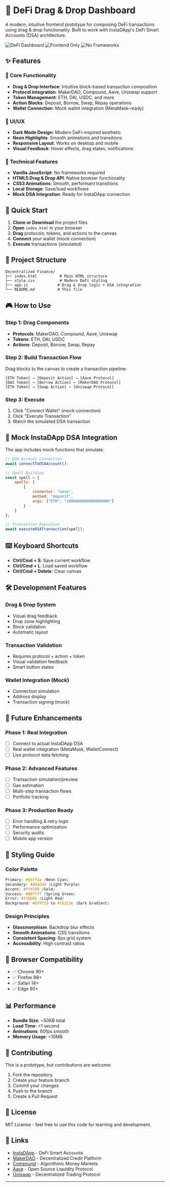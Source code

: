 # 🚀 DeFi Drag & Drop Dashboard

A modern, intuitive frontend prototype for composing DeFi transactions using drag & drop functionality. Built to work with InstaDApp's DeFi Smart Accounts (DSA) architecture.

![DeFi Dashboard](https://img.shields.io/badge/Status-Prototype-orange)
![Frontend Only](https://img.shields.io/badge/Type-Frontend%20Only-blue)
![No Frameworks](https://img.shields.io/badge/Dependencies-None-green)

## ✨ Features

### 🎯 Core Functionality
- **Drag & Drop Interface**: Intuitive block-based transaction composition
- **Protocol Integration**: MakerDAO, Compound, Aave, Uniswap support
- **Token Management**: ETH, DAI, USDC, and more
- **Action Blocks**: Deposit, Borrow, Swap, Repay operations
- **Wallet Connection**: Mock wallet integration (MetaMask-ready)

### 🎨 UI/UX
- **Dark Mode Design**: Modern DeFi-inspired aesthetic
- **Neon Highlights**: Smooth animations and transitions
- **Responsive Layout**: Works on desktop and mobile
- **Visual Feedback**: Hover effects, drag states, notifications

### 🔧 Technical Features
- **Vanilla JavaScript**: No frameworks required
- **HTML5 Drag & Drop API**: Native browser functionality
- **CSS3 Animations**: Smooth, performant transitions
- **Local Storage**: Save/load workflows
- **Mock DSA Integration**: Ready for InstaDApp connection

## 🚦 Quick Start

1. **Clone or Download** the project files
2. **Open** `index.html` in your browser
3. **Drag** protocols, tokens, and actions to the canvas
4. **Connect** your wallet (mock connection)
5. **Execute** transactions (simulated)

## 📁 Project Structure

```
Decentralized Finance/
├── index.html          # Main HTML structure
├── style.css           # Modern DeFi styling
├── app.js             # Drag & drop logic + DSA integration
└── README.md          # This file
```

## 🎮 How to Use

### Step 1: Drag Components
- **Protocols**: MakerDAO, Compound, Aave, Uniswap
- **Tokens**: ETH, DAI, USDC
- **Actions**: Deposit, Borrow, Swap, Repay

### Step 2: Build Transaction Flow
Drag blocks to the canvas to create a transaction pipeline:
```
[ETH Token] → [Deposit Action] → [Aave Protocol]
[DAI Token] → [Borrow Action] → [MakerDAO Protocol]
[ETH Token] → [Swap Action] → [Uniswap Protocol]
```

### Step 3: Execute
1. Click "Connect Wallet" (mock connection)
2. Click "Execute Transaction"
3. Watch the simulated DSA transaction

## 🔮 Mock InstaDApp DSA Integration

The app includes mock functions that simulate:

```javascript
// DSA Account Connection
await connectToDSAAccount();

// Spell Building
const spell = {
    spells: [
        {
            connector: "aave",
            method: "deposit", 
            args: ["ETH", "1000000000000000000"]
        }
    ]
};

// Transaction Execution
await executeDSATransaction(spell);
```

## ⌨️ Keyboard Shortcuts

- **Ctrl/Cmd + S**: Save current workflow
- **Ctrl/Cmd + L**: Load saved workflow  
- **Ctrl/Cmd + Delete**: Clear canvas

## 🛠️ Development Features

### Drag & Drop System
- Visual drag feedback
- Drop zone highlighting
- Block validation
- Automatic layout

### Transaction Validation
- Requires protocol + action + token
- Visual validation feedback
- Smart button states

### Wallet Integration (Mock)
- Connection simulation
- Address display
- Transaction signing (mock)

## 🚀 Future Enhancements

### Phase 1: Real Integration
- [ ] Connect to actual InstaDApp DSA
- [ ] Real wallet integration (MetaMask, WalletConnect)
- [ ] Live protocol data fetching

### Phase 2: Advanced Features
- [ ] Transaction simulation/preview
- [ ] Gas estimation
- [ ] Multi-step transaction flows
- [ ] Portfolio tracking

### Phase 3: Production Ready
- [ ] Error handling & retry logic
- [ ] Performance optimization
- [ ] Security audits
- [ ] Mobile app version

## 🎨 Styling Guide

### Color Palette
```css
Primary: #64ffda (Neon Cyan)
Secondary: #dda0dd (Light Purple)  
Accent: #ffd700 (Gold)
Success: #00ff7f (Spring Green)
Error: #ff6b6b (Light Red)
Background: #0f0f23 to #16213e (Dark Gradient)
```

### Design Principles
- **Glassmorphism**: Backdrop blur effects
- **Smooth Animations**: CSS transitions
- **Consistent Spacing**: 8px grid system
- **Accessibility**: High contrast ratios

## 🔧 Browser Compatibility

- ✅ Chrome 90+
- ✅ Firefox 88+
- ✅ Safari 14+
- ✅ Edge 90+

## 📊 Performance

- **Bundle Size**: ~50KB total
- **Load Time**: <1 second
- **Animations**: 60fps smooth
- **Memory Usage**: <10MB

## 🤝 Contributing

This is a prototype, but contributions are welcome:

1. Fork the repository
2. Create your feature branch
3. Commit your changes
4. Push to the branch
5. Create a Pull Request

## 📄 License

MIT License - feel free to use this code for learning and development.

## 🔗 Links

- [InstaDApp](https://instadapp.io/) - DeFi Smart Accounts
- [MakerDAO](https://makerdao.com/) - Decentralized Credit Platform
- [Compound](https://compound.finance/) - Algorithmic Money Markets
- [Aave](https://aave.com/) - Open Source Liquidity Protocol
- [Uniswap](https://uniswap.org/) - Decentralized Trading Protocol

---

